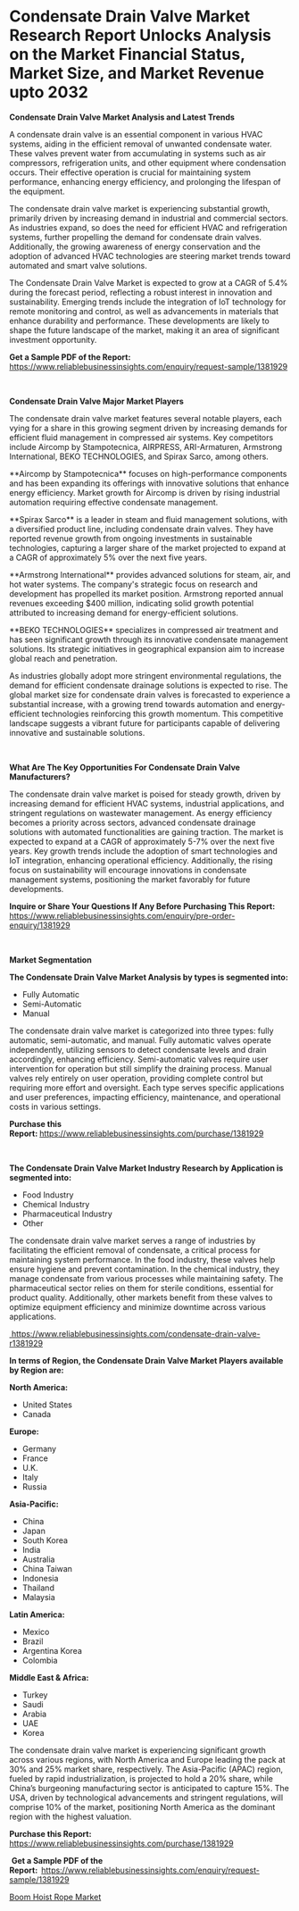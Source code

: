 <p><h1>Condensate Drain Valve Market Research Report Unlocks Analysis on the Market Financial Status, Market Size, and Market Revenue upto 2032</h1></p><p><strong>Condensate Drain Valve Market Analysis and Latest Trends</strong></p>
<p><p>A condensate drain valve is an essential component in various HVAC systems, aiding in the efficient removal of unwanted condensate water. These valves prevent water from accumulating in systems such as air compressors, refrigeration units, and other equipment where condensation occurs. Their effective operation is crucial for maintaining system performance, enhancing energy efficiency, and prolonging the lifespan of the equipment.</p><p>The condensate drain valve market is experiencing substantial growth, primarily driven by increasing demand in industrial and commercial sectors. As industries expand, so does the need for efficient HVAC and refrigeration systems, further propelling the demand for condensate drain valves. Additionally, the growing awareness of energy conservation and the adoption of advanced HVAC technologies are steering market trends toward automated and smart valve solutions.</p><p>The Condensate Drain Valve Market is expected to grow at a CAGR of 5.4% during the forecast period, reflecting a robust interest in innovation and sustainability. Emerging trends include the integration of IoT technology for remote monitoring and control, as well as advancements in materials that enhance durability and performance. These developments are likely to shape the future landscape of the market, making it an area of significant investment opportunity.</p></p>
<p><strong>Get a Sample PDF of the Report:&nbsp;</strong> <a href="https://www.reliablebusinessinsights.com/enquiry/request-sample/1381929?utm_campaign=2247&utm_medium=2&utm_source=Github&utm_content=ia&utm_term=08042025&utm_id=condensate-drain-valve">https://www.reliablebusinessinsights.com/enquiry/request-sample/1381929</a></p>
<p>&nbsp;</p>
<p><strong>Condensate Drain Valve Major Market Players</strong></p>
<p><p>The condensate drain valve market features several notable players, each vying for a share in this growing segment driven by increasing demands for efficient fluid management in compressed air systems. Key competitors include Aircomp by Stampotecnica, AIRPRESS, ARI-Armaturen, Armstrong International, BEKO TECHNOLOGIES, and Spirax Sarco, among others.</p><p>**Aircomp by Stampotecnica** focuses on high-performance components and has been expanding its offerings with innovative solutions that enhance energy efficiency. Market growth for Aircomp is driven by rising industrial automation requiring effective condensate management.</p><p>**Spirax Sarco** is a leader in steam and fluid management solutions, with a diversified product line, including condensate drain valves. They have reported revenue growth from ongoing investments in sustainable technologies, capturing a larger share of the market projected to expand at a CAGR of approximately 5% over the next five years.</p><p>**Armstrong International** provides advanced solutions for steam, air, and hot water systems. The company's strategic focus on research and development has propelled its market position. Armstrong reported annual revenues exceeding $400 million, indicating solid growth potential attributed to increasing demand for energy-efficient solutions.</p><p>**BEKO TECHNOLOGIES** specializes in compressed air treatment and has seen significant growth through its innovative condensate management solutions. Its strategic initiatives in geographical expansion aim to increase global reach and penetration.</p><p>As industries globally adopt more stringent environmental regulations, the demand for efficient condensate drainage solutions is expected to rise. The global market size for condensate drain valves is forecasted to experience a substantial increase, with a growing trend towards automation and energy-efficient technologies reinforcing this growth momentum. This competitive landscape suggests a vibrant future for participants capable of delivering innovative and sustainable solutions.</p></p>
<p>&nbsp;</p>
<p><strong>What Are The Key Opportunities For Condensate Drain Valve Manufacturers?</strong></p>
<p><p>The condensate drain valve market is poised for steady growth, driven by increasing demand for efficient HVAC systems, industrial applications, and stringent regulations on wastewater management. As energy efficiency becomes a priority across sectors, advanced condensate drainage solutions with automated functionalities are gaining traction. The market is expected to expand at a CAGR of approximately 5-7% over the next five years. Key growth trends include the adoption of smart technologies and IoT integration, enhancing operational efficiency. Additionally, the rising focus on sustainability will encourage innovations in condensate management systems, positioning the market favorably for future developments.</p></p>
<p><strong>Inquire or Share Your Questions If Any Before Purchasing This Report:</strong> <a href="https://www.reliablebusinessinsights.com/enquiry/pre-order-enquiry/1381929?utm_campaign=2247&utm_medium=2&utm_source=Github&utm_content=ia&utm_term=08042025&utm_id=condensate-drain-valve">https://www.reliablebusinessinsights.com/enquiry/pre-order-enquiry/1381929</a></p>
<p>&nbsp;</p>
<p><strong>Market Segmentation</strong></p>
<p><strong>The Condensate Drain Valve Market Analysis by types is segmented into:</strong></p>
<p><ul><li>Fully Automatic</li><li>Semi-Automatic</li><li>Manual</li></ul></p>
<p><p>The condensate drain valve market is categorized into three types: fully automatic, semi-automatic, and manual. Fully automatic valves operate independently, utilizing sensors to detect condensate levels and drain accordingly, enhancing efficiency. Semi-automatic valves require user intervention for operation but still simplify the draining process. Manual valves rely entirely on user operation, providing complete control but requiring more effort and oversight. Each type serves specific applications and user preferences, impacting efficiency, maintenance, and operational costs in various settings.</p></p>
<p><strong>Purchase this Report:&nbsp;</strong><a href="https://www.reliablebusinessinsights.com/purchase/1381929?utm_campaign=2247&utm_medium=2&utm_source=Github&utm_content=ia&utm_term=08042025&utm_id=condensate-drain-valve">https://www.reliablebusinessinsights.com/purchase/1381929</a></p>
<p>&nbsp;</p>
<p><strong>The Condensate Drain Valve Market Industry Research by Application is segmented into:</strong></p>
<p><ul><li>Food Industry</li><li>Chemical Industry</li><li>Pharmaceutical Industry</li><li>Other</li></ul></p>
<p><p>The condensate drain valve market serves a range of industries by facilitating the efficient removal of condensate, a critical process for maintaining system performance. In the food industry, these valves help ensure hygiene and prevent contamination. In the chemical industry, they manage condensate from various processes while maintaining safety. The pharmaceutical sector relies on them for sterile conditions, essential for product quality. Additionally, other markets benefit from these valves to optimize equipment efficiency and minimize downtime across various applications.</p></p>
<p><a href="https://www.reliablebusinessinsights.com/condensate-drain-valve-r1381929?utm_campaign=2247&utm_medium=2&utm_source=Github&utm_content=ia&utm_term=08042025&utm_id=condensate-drain-valve">&nbsp;https://www.reliablebusinessinsights.com/condensate-drain-valve-r1381929</a></p>
<p><strong>In terms of Region, the Condensate Drain Valve Market Players available by Region are:</strong></p>
<p>
    <p> <strong> North America: </strong>
        <ul>
            <li>United States</li>
            <li>Canada</li>
        </ul>
        </p> 
    <p> <strong> Europe: </strong>
        <ul>
            <li>Germany</li>
            <li>France</li>
            <li>U.K.</li>
            <li>Italy</li>
            <li>Russia</li>
        </ul>
        </p> 
    <p> <strong> Asia-Pacific: </strong>
        <ul>
            <li>China</li>
            <li>Japan</li>
            <li>South Korea</li>
            <li>India</li>
            <li>Australia</li>
            <li>China Taiwan</li>
            <li>Indonesia</li>
            <li>Thailand</li>
            <li>Malaysia</li>
        </ul>
        </p> 
    <p> <strong> Latin America: </strong>
        <ul>
            <li>Mexico</li>
            <li>Brazil</li>
            <li>Argentina Korea</li>
            <li>Colombia</li>
        </ul>
        </p> 
    <p> <strong> Middle East & Africa: </strong>
        <ul>
            <li>Turkey</li>
            <li>Saudi</li>
            <li>Arabia</li>
            <li>UAE</li>
            <li>Korea</li>
        </ul>
    </p>
    </p>
<p><p>The condensate drain valve market is experiencing significant growth across various regions, with North America and Europe leading the pack at 30% and 25% market share, respectively. The Asia-Pacific (APAC) region, fueled by rapid industrialization, is projected to hold a 20% share, while China’s burgeoning manufacturing sector is anticipated to capture 15%. The USA, driven by technological advancements and stringent regulations, will comprise 10% of the market, positioning North America as the dominant region with the highest valuation.</p></p>
<p><strong>Purchase this Report: </strong><a href="https://www.reliablebusinessinsights.com/purchase/1381929?utm_campaign=2247&utm_medium=2&utm_source=Github&utm_content=ia&utm_term=08042025&utm_id=condensate-drain-valve">https://www.reliablebusinessinsights.com/purchase/1381929</a></p>
<p>&nbsp;<strong>Get a Sample PDF of the Report:&nbsp;&nbsp;</strong><a href="https://www.reliablebusinessinsights.com/enquiry/request-sample/1381929?utm_campaign=2247&utm_medium=2&utm_source=Github&utm_content=ia&utm_term=08042025&utm_id=condensate-drain-valve">https://www.reliablebusinessinsights.com/enquiry/request-sample/1381929</a></p>
<p><strong></strong></p>
<p><p><a href="https://github.com/gerdabatiskzv9/Market-Research-Report-List-1/blob/main/boom-hoist-rope-market.md?utm_campaign=2247&utm_medium=2&utm_source=Github&utm_content=ia&utm_term=08042025&utm_id=condensate-drain-valve">Boom Hoist Rope Market</a></p></p>